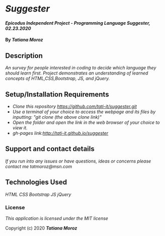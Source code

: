 # _Suggester_

#### _Epicodus Independent Project - Programming Language Suggester, 02.23.2020_

#### By _**Tatiana Moroz**_

## Description

_An survey for people interested in coding to decide which language they should learn first.  Project demonstrates an understanding of learned concepts of HTML,CSS,Bootstrap, JS, and jQuery._

## Setup/Installation Requirements

* _Clone this repository https://github.com/tati-it/suggester.git_
* _Use a terminal of your choice to access the webpage and its files by inputting: "git clone (the above clone link)"_
* _Open the folder and open the link in the web browser of your choice to view it._
* _gh-pages link:http://tati-it.github.io/suggester_ 



## Support and contact details

_If you run into any issues or have questions, ideas or concerns please contact me tatmoroz@msn.com_

## Technologies Used

_HTML_
_CSS_
_Bootstrap_
_JS_
_jQuery_

### License

*This application is licensed under the MIT license*

Copyright (c) 2020 **_Tatiana Moroz_**
